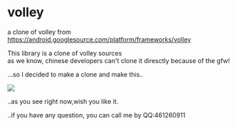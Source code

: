 # volley
a clone of volley from https://android.googlesource.com/platform/frameworks/volley

This library is a clone of volley sources<br>
as we know, chinese developers can't clone it diresctly because of the gfw!

...so I decided to make a clone and make this..<br>

![](https://github.com/5peak2me/Yalantis-Series/blob/master/demo.gif)

..as you see right now,wish you like it.

..if you have any question, you can call me by QQ:461260911


